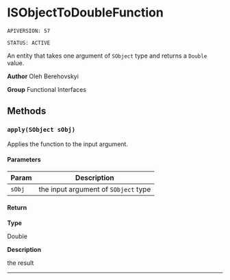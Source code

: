 # ISObjectToDoubleFunction

`APIVERSION: 57`

`STATUS: ACTIVE`

An entity that takes one argument of `SObject` type and returns a `Double` value.


**Author** Oleh Berehovskyi


**Group** Functional Interfaces

## Methods
### `apply(SObject sObj)`

Applies the function to the input argument.

#### Parameters
|Param|Description|
|---|---|
|`sObj`|the input argument of `SObject` type|

#### Return

**Type**

Double

**Description**

the result

---
